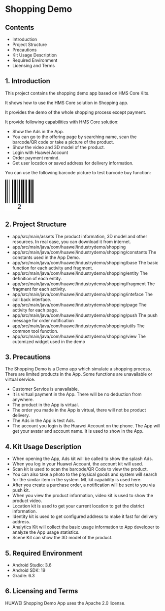 # Shopping Demo

## Contents
- Introduction
- Project Structure
- Precautions
- Kit Usage Description
- Required Environment
- Licensing and Terms

## 1. Introduction
This project contains the shopping demo app based on HMS Core Kits.

It shows how to use the HMS Core solution in Shopping app.

It provides the demo of the whole shopping process except payment.

It provide following capabilities with HMS Core solution:
- Show the Ads in the App.
- You can go to the offering page by searching name, scan the barcode/QR code or take a picture of the product.
- Show the video and 3D model of the product.
- Login with Huawei Account
- Order payment remind.
- Get user location or saved address for delivery information.


You can use the following barcode picture to test barcode buy function:

![Bar Code](barcode.gif)


## 2. Project Structure

- app/src/main/assets The product information, 3D model and other resources. In real case, you can download it from internet.
- app/src/main/java/com/huawei/industrydemo/shopping 
- app/src/main/java/com/huawei/industrydemo/shopping/constants      The constants used in the App Demo.
- app/src/main/java/com/huawei/industrydemo/shopping/base           The basic function for each activity and fragment.
- app/src/main/java/com/huawei/industrydemo/shopping/entity         The definition of each entity.
- app/src/main/java/com/huawei/industrydemo/shopping/fragment       The fragment for each activity.
- app/src/main/java/com/huawei/industrydemo/shopping/inteface       The call back interface.
- app/src/main/java/com/huawei/industrydemo/shopping/page           The activity for each page.
- app/src/main/java/com/huawei/industrydemo/shopping/push           The push message for order notification
- app/src/main/java/com/huawei/industrydemo/shopping/utils          The common tool function.
- app/src/main/java/com/huawei/industrydemo/shopping/view           The cutomized widget used in the demo



## 3. Precautions
The Shopping Demo is a Demo app which simulate a shopping process. There are limited products in the App. Some functions are unavailable or virtual service.

- Customer Service is unavailable.
- It is virtual payment in the App. There will be no deduction from anywhere.
- The product in the App is virtual. 
- The order you made in the App is virtual, there will not be product delivery.
- The Ads in the App is test Ads.
- The account you login is the Huawei Account on the phone. The App will get your avatar and account name. It is used to show in the App.


## 4. Kit Usage Description
- When opening the App, Ads kit will be called to show the splash Ads.
- When you log in your Huawei Account, the account kit will used.
- Scan kit is used to scan the barcode/QR Code to view the product.
- You can also take a photo to the physical goods and system will search for the similar item in the system. ML kit capability is used here.
- After you create a purchase order, a notification will be sent to you via push kit.
- When you view the product information, video kit is used to show the product video.
- Location kit is used to get your current location to get the district information.
- Identity kit is used to get configured address to make it fast for delivery address.
- Analytics Kit will collect the basic usage information to App developer to analyze the App usage statistics.
- Scene Kit can show the 3D model of the product.





## 5. Required Environment
- Android Studio: 3.6
- Android SDK: 19
- Gradle: 6.3



## 6. Licensing and Terms
HUAWEI Shopping Demo App uses the Apache 2.0 license.

